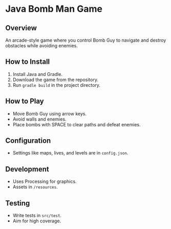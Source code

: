 # Java Bomb Man Game

## Overview
An arcade-style game where you control Bomb Guy to navigate and destroy obstacles while avoiding enemies.

## How to Install
1. Install Java and Gradle.
2. Download the game from the repository.
3. Run `gradle build` in the project directory.

## How to Play
- Move Bomb Guy using arrow keys.
- Avoid walls and enemies.
- Place bombs with SPACE to clear paths and defeat enemies.

## Configuration
- Settings like maps, lives, and levels are in `config.json`.

## Development
- Uses Processing for graphics.
- Assets in `/resources`.

## Testing
- Write tests in `src/test`.
- Aim for high coverage.

